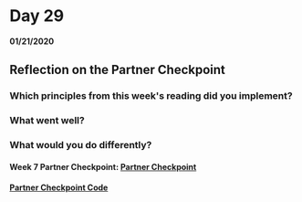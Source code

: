 # Day 29
__01/21/2020__

## Reflection on the Partner Checkpoint

### Which principles from this week's reading did you implement?

### What went well?

### What would you do differently?

#### Week 7 Partner Checkpoint: [Partner Checkpoint]()
####                    [Partner Checkpoint Code]()